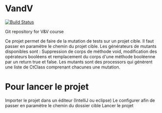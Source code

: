 # VandV

[![Build Status](https://travis-ci.org/Digyanoen/VandV.svg?branch=master)](https://travis-ci.org/Digyanoen/VandV)

Git repository for V&amp;V course

Ce projet permet de faire de la mutation de tests sur un projet cible.
Il faut passer en paramètre le chemin du projet cible.
Les générateurs de mutants disponibles sont : Suppression de corps de méthode void, modification des opérateurs booléens et remplacement du corps d'une méthode booléenne par un return true et false.
Les mutants sont des processors qui génèrent une liste de CtClass comprenant chacunes une mutation.

# Pour lancer le projet

Importer le projet dans un éditeur (IntelliJ ou eclipse)
Le configurer afin de passer en paramètre le chemin du dossier cible
Lancer le projet



